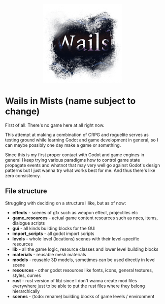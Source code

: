 <p align="center">
    <img src="https://github.com/meelkor/wails-in-mists/blob/master/resources/logo/wails_transparent_1024.png?raw=true" width=256>
</p>

# Wails in Mists (name subject to change)

First of all: There's no game here at all right now.

This attempt at making a combination of CRPG and roguelite serves as testing
ground while learning Godot and game development in general, so I can maybe
possibly one day make a game or something.

Since this is my first proper contact with Godot and game engines in general I
keep trying various paradigms how to control game state propagate events and
whatnot that may very well go against Godot's design patterns but I just wanna
try what works best for me. And thus there's like zero consistency.

## File structure

Struggling with deciding on a structure I like, but as of now:

* **effects** - scenes of gfx such as weapon effect, projectiles etc
* **game_resources** - actual game content resources such as npcs, items, dialogue scripts
* **gui** - all kinds building blocks for the GUI
* **import_scripts** - all godot import scripts
* **levels** - whole level (locations) scenes with their level-specific resources
* **lib** - all the game logic, resource classes and lower level building blocks
* **materials** - reusable mesh materials
* **models** - reusable 3D models, sometimes can be used directly in level scene
* **resources** - other godot resources like fonts, icons, general textures, styles, curves
* **rust** - rust version of lib/ since I don't wanna create mod files everywhere just to be able to put the rust files where they belong hierarchically
* **scenes** - (todo: rename) building blocks of game levels / environment
